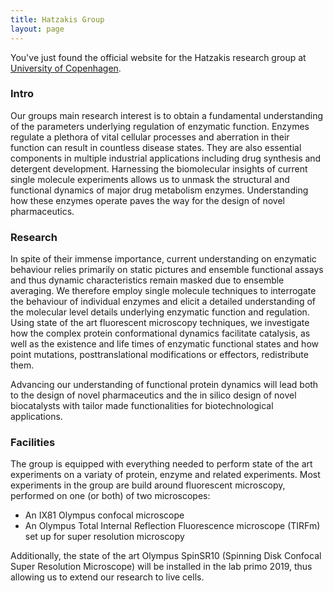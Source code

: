 ```yaml
---
title: Hatzakis Group
layout: page
---
```


<!--Some code to force clearing the cache for users, as the site is updated too frequently during development-->

<meta http-equiv="cache-control" content="max-age=0" />
<meta http-equiv="cache-control" content="no-cache" />
<meta http-equiv="expires" content="0" />
<meta http-equiv="expires" content="Tue, 01 Jan 1980 1:00:00 GMT" />
<meta http-equiv="pragma" content="no-cache" />


You've just found the official website for the Hatzakis research group at [University of Copenhagen](https://www.ku.dk/english/).

### Intro
Our groups main research interest is to obtain a fundamental understanding of the parameters underlying regulation of enzymatic function. Enzymes regulate a plethora of vital cellular processes and aberration in their function can result in countless disease states. They are also essential components in multiple industrial applications including drug synthesis and detergent development. Harnessing the biomolecular insights of current single molecule experiments allows us to unmask the structural and functional dynamics of major drug metabolism enzymes. Understanding how these enzymes operate paves the way for the design of novel pharmaceutics.

### Research
In spite of their immense importance, current understanding on enzymatic behaviour relies primarily on static pictures and ensemble functional assays and thus dynamic characteristics remain masked due to ensemble averaging. We therefore employ single molecule techniques to interrogate the behaviour of individual enzymes and elicit a detailed understanding of the molecular level details underlying enzymatic function and regulation. Using state of the art fluorescent microscopy techniques, we investigate how the complex protein conformational dynamics facilitate catalysis, as well as the existence and life times of enzymatic functional states and how point mutations, posttranslational modifications or effectors, redistribute them.

Advancing our understanding of functional protein dynamics will lead both to the design of novel pharmaceutics and the in silico design of novel biocatalysts with tailor made functionalities for biotechnological applications.

### Facilities
The group is equipped with everything needed to perform state of the art experiments on a variaty of protein, enzyme and related experiments. Most experiments in the group are build around fluorescent microscopy, performed on one (or both) of two microscopes:

- An IX81 Olympus confocal microscope
- An Olympus Total Internal Reflection Fluorescence microscope (TIRFm) set up for super resolution microscopy

Additionally, the state of the art Olympus SpinSR10 (Spinning Disk Confocal Super Resolution Microscope) will be installed in the lab primo 2019, thus allowing us to extend our research to live cells.
